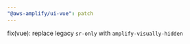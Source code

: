 ```yaml
---
"@aws-amplify/ui-vue": patch
---
```


fix(vue): replace legacy `sr-only` with `amplify-visually-hidden`
